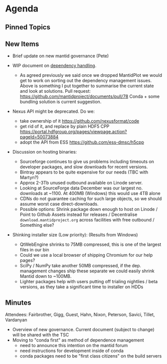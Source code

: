 Agenda
======

Pinned Topics
-------------

New Items
---------

- Brief update on new mantid governance (Pete)

- WIP document on [dependency handling](https://github.com/mantidproject/documents/blob/thirdparty-dependencies/Design/ThirdpartyDependencies.md).
  - As agreed previously we said once we dropped MantidPlot we would get to work on sorting out the dependency management issues. Above is something
    I put together to summarise the current state and look at solutions.
    Pull request: https://github.com/mantidproject/documents/pull/78
    Conda + some bundling solution is current suggestion.
    
- Nexus API might be deprecated. Do we:
  - take ownership of it https://github.com/nexusformat/code  
  - get rid of it, and replace by plain HDF5 CPP https://portal.hdfgroup.org/pages/viewpage.action?pageId=50073884 
  - adopt the API from ESS https://github.com/ess-dmsc/h5cpp
    
- Discussion on hosting binaries:
  - Sourceforge continues to give us problems including timeouts on developer packages, and slow downloads for recent versions.
  - Bintray appears to be quite expensive for our needs (TBC with Martyn?)
  - Approx 2-3Tb unused outbound available on Linode server.
  - Looking at SourceForge data December was our largest no. downloads at ~1100. At 400MB (Windows) this would use 4TB alone
  - CDNs do not guarantee caching for such large objects, so we should assume worst case direct-downloads.
  - Possible options: Shrink package down enough to host on Linode / Point to Github Assets instead for releases / Decentralise `download.mantidproject.org` across facilities with free outbound / Something else?

- Shinking installer size (Low priority):
  (Results from Windows)
  - QtWebEngine shrinks to 75MB compressed, this is one of the largest files in our bin
  - Could we use a local browser of shipping Chromium for our help pages?
  - SciPy / NumPy take another 50MB compressed, if the dep. management changes ship these separate we could easily shrink Mantid down to ~100MB.
  - Lighter packages help with users putting off trialing nightlies / beta versions, as they take a significant time to installer on HDDs


Minutes
-------
Attendees: Fairbrother, Gigg, Guest, Hahn, Nixon, Peterson, Savici, Tillet, Vardanyan

- Overview of new governance. Current document (subject to change) will be shared with the TSC
- Moving to "conda first" as method of dependence management
  - need to announce this intention on the mantid forum
  - need instructions for development inside of conda
  - conda packages need to be "first class citizens" on the build servers
